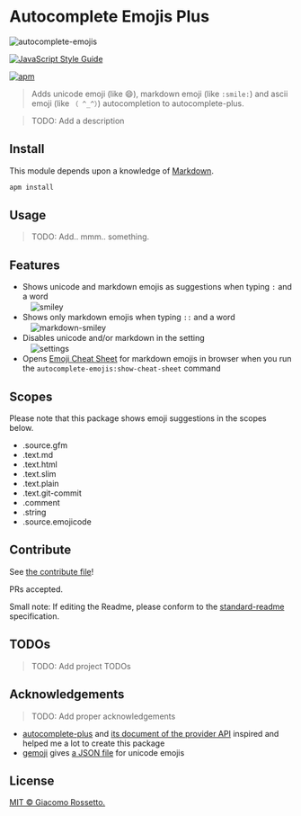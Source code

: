 # Autocomplete Emojis Plus

![autocomplete-emojis](https://github.com/atom/autocomplete-emojis/blob/master/doc/images/atom-autocomplete-emojis.gif?raw=true)

[![JavaScript Style Guide](https://img.shields.io/badge/code_style-standard-brightgreen.svg)](https://standardjs.com)

[![apm](https://img.shields.io/apm/v/autocomplete-emoj-plus.svg)](https://atom.io/packages/autocomplete-emoj-plus)

> Adds unicode emoji (like 😄), markdown emoji (like ```:smile:```) and ascii emoji (like ```（ ^_^）```) autocompletion to autocomplete-plus.

> TODO: Add a description

## Install

This module depends upon a knowledge of [Markdown]().

```markdown
apm install
```

## Usage

> TODO: Add.. mmm.. something.

## Features

* Shows unicode and markdown emojis as suggestions when typing ```:``` and a word<br>
　![smiley](https://github.com/atom/autocomplete-emojis/blob/master/doc/images/atom-autocomplete-emojis-smiley.png?raw=true)
* Shows only markdown emojis when typing ```::``` and a word<br>
　![markdown-smiley](https://github.com/atom/autocomplete-emojis/blob/master/doc/images/atom-autocomplete-emojis-markdown-smiley.png?raw=true)
* Disables unicode and/or markdown in the setting<br>
　![settings](https://github.com/atom/autocomplete-emojis/blob/master/doc/images/atom-autocomplete-emojis-settings.png?raw=true)
* Opens [Emoji Cheat Sheet](http://www.emoji-cheat-sheet.com/) for markdown emojis in browser
  when you run the ```autocomplete-emojis:show-cheat-sheet``` command


## Scopes

Please note that this package shows emoji suggestions in the scopes below.

* .source.gfm
* .text.md
* .text.html
* .text.slim
* .text.plain
* .text.git-commit
* .comment
* .string
* .source.emojicode

## Contribute

See [the contribute file](contribute.md)!

PRs accepted.

Small note: If editing the Readme, please conform to the [standard-readme](https://github.com/RichardLitt/standard-readme) specification.

## TODOs

> TODO: Add project TODOs

## Acknowledgements

> TODO: Add proper acknowledgements

* [autocomplete-plus](https://atom.io/packages/autocomplete-plus) and
  [its document of the provider API](https://github.com/atom/autocomplete-plus/wiki/Provider-API)
  inspired and helped me a lot to create this package
* [gemoji](https://github.com/github/gemoji) gives [a JSON file](https://raw.githubusercontent.com/github/gemoji/master/db/emoji.json) for unicode emojis


## License

[MIT © Giacomo Rossetto.](../LICENSE)

